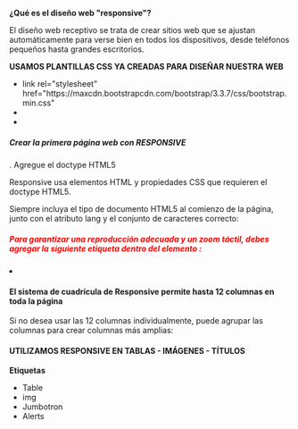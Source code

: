 <strong>¿Qué es el diseño web "responsive"?</strong>

El diseño web receptivo se trata de crear sitios web que se ajustan automáticamente para verse bien en todos los dispositivos, desde teléfonos pequeños hasta grandes escritorios.

<strong>USAMOS PLANTILLAS CSS YA CREADAS PARA DISEÑAR NUESTRA WEB</strong>

<ul>
<li>link rel="stylesheet" href="https://maxcdn.bootstrapcdn.com/bootstrap/3.3.7/css/bootstrap.min.css"</li>
<li><script src="https://ajax.googleapis.com/ajax/libs/jquery/3.2.1/jquery.min.js"></script></li>
<li><script src="https://maxcdn.bootstrapcdn.com/bootstrap/3.3.7/js/bootstrap.min.js"></script></li>
</ul>

<strong><h5>Crear la primera página web con RESPONSIVE</h5></strong>. Agregue el doctype HTML5

Responsive usa elementos HTML y propiedades CSS que requieren el doctype HTML5.

Siempre incluya el tipo de documento HTML5 al comienzo de la página, junto con el atributo lang y el conjunto de caracteres correcto:
<h5 style="color:red">
Para garantizar una reproducción adecuada y un zoom táctil, debes agregar la siguiente etiqueta 
<meta> dentro del elemento <head>:
</h5>

<li><meta name="viewport" content="width=device-width, initial-scale=1"></li>

<strong><h4>El sistema de cuadrícula de Responsive permite hasta 12 columnas en toda la página</h4></strong>

Si no desea usar las 12 columnas individualmente, puede agrupar las columnas para crear columnas más amplias:


<strong><h4>UTILIZAMOS RESPONSIVE EN TABLAS - IMÁGENES - TÍTULOS</h4></strong>

<strong>Etiquetas</strong>

<ul>
<li>Table</li>
<li>img</li>
<li>Jumbotron</li>
<li>Alerts</li>
</ul>

